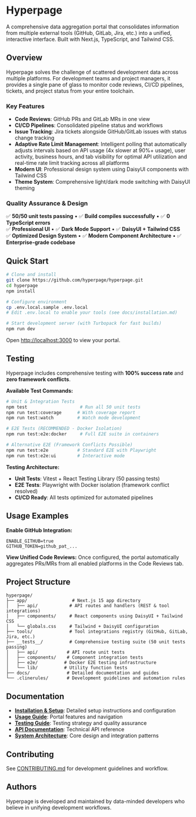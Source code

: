 # Hyperpage

A comprehensive data aggregation portal that consolidates information from multiple external tools (GitHub, GitLab, Jira, etc.) into a unified, interactive interface. Built with Next.js, TypeScript, and Tailwind CSS.

## Overview

Hyperpage solves the challenge of scattered development data across multiple platforms. For development teams and project managers, it provides a single pane of glass to monitor code reviews, CI/CD pipelines, tickets, and project status from your entire toolchain.

### Key Features
- **Code Reviews**: GitHub PRs and GitLab MRs in one view
- **CI/CD Pipelines**: Consolidated pipeline status and workflows
- **Issue Tracking**: Jira tickets alongside GitHub/GitLab issues with status change tracking
- **Adaptive Rate Limit Management**: Intelligent polling that automatically adjusts intervals based on API usage (4x slower at 90%+ usage), user activity, business hours, and tab visibility for optimal API utilization and real-time rate limit tracking across all platforms
- **Modern UI**: Professional design system using DaisyUI components with Tailwind CSS
- **Theme System**: Comprehensive light/dark mode switching with DaisyUI theming

### Quality Assurance & Design
✅ **50/50 unit tests passing** • ✅ **Build compiles successfully** • ✅ **0 TypeScript errors**  
✅ **Professional UI** • ✅ **Dark Mode Support** • ✅ **DaisyUI + Tailwind CSS**  
✅ **Optimized Design System** • ✅ **Modern Component Architecture** • ✅ **Enterprise-grade codebase**

## Quick Start

```bash
# Clone and install
git clone https://github.com/hyperpage/hyperpage.git
cd hyperpage
npm install

# Configure environment
cp .env.local.sample .env.local
# Edit .env.local to enable your tools (see docs/installation.md)

# Start development server (with Turbopack for fast builds)
npm run dev
```

Open [http://localhost:3000](http://localhost:3000) to view your portal.

## Testing

Hyperpage includes comprehensive testing with **100% success rate** and **zero framework conflicts**.

**Available Test Commands:**

```bash
# Unit & Integration Tests
npm test                    # Run all 50 unit tests
npm run test:coverage      # With coverage report
npm run test:watch         # Watch mode development

# E2E Tests (RECOMMENDED - Docker Isolation)
npm run test:e2e:docker     # Full E2E suite in containers

# Alternative E2E (Framework Conflicts Possible)
npm run test:e2e           # Standard E2E with Playwright
npm run test:e2e:ui        # Interactive mode
```

**Testing Architecture:**
- **Unit Tests**: Vitest + React Testing Library (50 passing tests)
- **E2E Tests**: Playwright with Docker isolation (framework conflict resolved)
- **CI/CD Ready**: All tests optimized for automated pipelines

## Usage Examples

**Enable GitHub Integration:**
```env
ENABLE_GITHUB=true
GITHUB_TOKEN=github_pat_...
```

**View Unified Code Reviews:**
Once configured, the portal automatically aggregates PRs/MRs from all enabled platforms in the Code Reviews tab.

## Project Structure

```
hyperpage/
├── app/                 # Next.js 15 app directory
│   ├── api/            # API routes and handlers (REST & tool integrations)
│   ├── components/     # React components using DaisyUI + Tailwind CSS
│   └── globals.css     # Tailwind + DaisyUI configuration
├── tools/              # Tool integrations registry (GitHub, GitLab, Jira, etc.)
├── __tests__/          # Comprehensive testing suite (50 unit tests passing)
│   ├── api/           # API route unit tests
│   ├── components/    # Component integration tests
│   ├── e2e/          # Docker E2E testing infrastructure
│   └── lib/          # Utility function tests
├── docs/              # Detailed documentation and guides
└── .clinerules/       # Development guidelines and automation rules
```

## Documentation

- **[Installation & Setup](docs/installation.md)**: Detailed setup instructions and configuration
- **[Usage Guide](docs/usage.md)**: Portal features and navigation
- **[Testing Guide](docs/testing.md)**: Testing strategy and quality assurance
- **[API Documentation](docs/api.md)**: Technical API reference
- **[System Architecture](docs/architecture.md)**: Core design and integration patterns

## Contributing

See [CONTRIBUTING.md](docs/CONTRIBUTING.md) for development guidelines and workflow.

## Authors

Hyperpage is developed and maintained by data-minded developers who believe in unifying development workflows.
